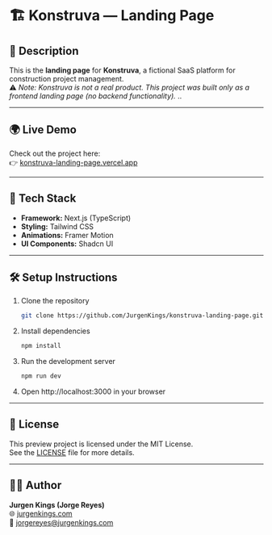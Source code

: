 # 🏗️ Konstruva — Landing Page

## 📌 Description
This is the **landing page** for **Konstruva**, a fictional SaaS platform for construction project management.  
⚠️ *Note: Konstruva is not a real product. This project was built only as a frontend landing page (no backend functionality).*  ..

---

## 🌍 Live Demo
Check out the project here:  
👉 [konstruva-landing-page.vercel.app](https://konstruva-landing-page.vercel.app)  

---

## 🚀 Tech Stack
- **Framework:** Next.js (TypeScript)  
- **Styling:** Tailwind CSS  
- **Animations:** Framer Motion  
- **UI Components:** Shadcn UI  

---

## 🛠️ Setup Instructions
1. Clone the repository  
   ```bash
   git clone https://github.com/JurgenKings/konstruva-landing-page.git

2. Install dependencies
   ```bash
   npm install

3. Run the development server
   ```bash
   npm run dev

4. Open http://localhost:3000 in your browser

---

## 📝 License
This preview project is licensed under the MIT License.  
See the [LICENSE](./LICENSE) file for more details.  

---

## 👨‍💻 Author
**Jurgen Kings (Jorge Reyes)**  
🌐 [jurgenkings.com](https://jurgenkings.com)  
📧 jorgereyes@jurgenkings.com  
